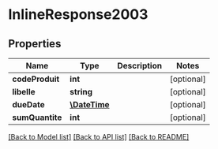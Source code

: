 # InlineResponse2003

## Properties
Name | Type | Description | Notes
------------ | ------------- | ------------- | -------------
**codeProduit** | **int** |  | [optional] 
**libelle** | **string** |  | [optional] 
**dueDate** | [**\DateTime**](Date.md) |  | [optional] 
**sumQuantite** | **int** |  | [optional] 

[[Back to Model list]](../README.md#documentation-for-models) [[Back to API list]](../README.md#documentation-for-api-endpoints) [[Back to README]](../README.md)


